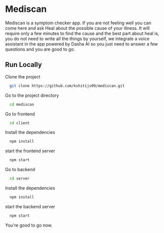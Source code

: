 # Mediscan

Mediscan is a symptom checker app. If you are not feeling well you can come here and ask Heal about the possible cause of your illness. It will require only a few minutes to find the cause and the best part about heal is, you do not need to write all the things by yourself, we integrate a voice assistant in the app powered by Dasha AI so you just need to answer a few questions and you are good to go.


## Run Locally

Clone the project

```bash
  git clone https://github.com/kshitijv09/mediscan.git
```

Go to the project directory

```bash
  cd mediscan
```

Go to frontend 

```bash
  cd client
```

Install the dependencies

```bash
  npm install
```

start the frontend server

```bash
  npm start
```

Go to backend 

```bash
  cd server
```

Install the dependencies

```bash
  npm install
```

start the backend server

```bash
  npm start
```
You're good to go now.
